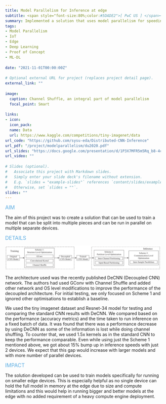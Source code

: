 ```yaml
---
title: Model Parallelism for Inference at edge
subtitle: <span style="font-size:80%;color:#5DADE2">[ PwC US ] </span><span style="font-size:80%"><a href="https://www.linkedin.com/in/venkat-will-not-give-up/" target="_blank">Venkata Koyya</a>, <a href="https://www.linkedin.com/in/siddhesh-zanj-2b934496/" target="_blank">Siddhesh Zanj</a>, Prasang Gupta</span>
summary: Implemented a solution that uses model parallelism for speeding up inference at the edge by distributing a single model across different devices
tags:
- Model Parallelism
- IoT
- Edge
- Deep Learning
- Proof of Concept
- ML-DL

date: "2021-11-01T00:00:00Z"

# Optional external URL for project (replaces project detail page).
external_link: ""

image:
  caption: Channel Shuffle, an integral part of model parallelism
  focal_point: Smart

links:
- icon: 
  icon_pack: 
  name: Data
  url: https://www.kaggle.com/competitions/tiny-imagenet/data
url_code: "https://github.com/sysu-eda/Distributed-CNN-Inference"
url_pdf: "/project/modelparallelism/du2020.pdf"
url_slides: "https://docs.google.com/presentation/d/1P3X7MFR5m5Rq_b8-4cUGkwmrqdQlgOu9"
url_video: ""

# Slides (optional).
#   Associate this project with Markdown slides.
#   Simply enter your slide deck's filename without extension.
#   E.g. `slides = "example-slides"` references `content/slides/example-slides.md`.
#   Otherwise, set `slides = ""`.
slides: ""
---
```


<span style="color:#5DADE2;font-style:bold;font-size:120%">AIM</span>

The aim of this project was to create a solution that can be used to train a model that can be split into multiple pieces and can be run in parallel on multiple separate devices.

<span style="color:#5DADE2;font-style:bold;font-size:120%">DETAILS</span>

![Solution Architecture](architecture.png)

The architecture used was the recently published DeCNN (Decoupled CNN) network. The authors had used GConv with Channel Shuffle and added other network and OS level modifications to improve the performance of the decoupled architecture. For initial testing, we only focused on Scheme 1 and ignored other optimisations to establish a baseline.

We used the tiny imagenet dataset and Resnet-34 model for testing and comparing the standard CNN results with DeCNN. We compared based on the performance (accuracy metrics) and the time taken to run inference on a fixed batch of data. It was found that there was a performance decrease by using DeCNN as some of the information is lost while doing channel shuffling. To counter that, we used 1.5x kernels as in the standard CNN to keep the performance comparable. Even while using just the Scheme 1 mentioned above, we got about 15% bump up in inference speeds with just 2 devices. We expect that this gap would increase with larger models and with more number of parallel devices.

<span style="color:#5DADE2;font-style:bold;font-size:120%">IMPACT</span>

The solution developed can be used to train models specifically for running on smaller edge devices. This is especially helpful as no single device can hold the full model in memory at the edge due to size and compute limitations and this would help in running bigger and better models at the edge with no added requirement of a heavy compute engine deployment.